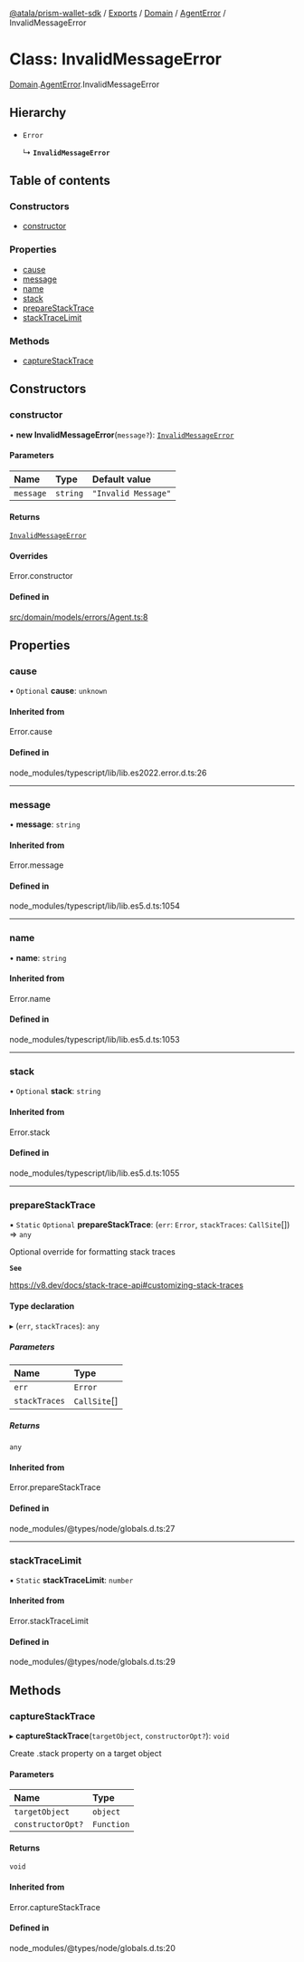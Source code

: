 [@atala/prism-wallet-sdk](../README.md) / [Exports](../modules.md) / [Domain](../modules/Domain.md) / [AgentError](../modules/Domain.AgentError.md) / InvalidMessageError

# Class: InvalidMessageError

[Domain](../modules/Domain.md).[AgentError](../modules/Domain.AgentError.md).InvalidMessageError

## Hierarchy

- `Error`

  ↳ **`InvalidMessageError`**

## Table of contents

### Constructors

- [constructor](Domain.AgentError.InvalidMessageError.md#constructor)

### Properties

- [cause](Domain.AgentError.InvalidMessageError.md#cause)
- [message](Domain.AgentError.InvalidMessageError.md#message)
- [name](Domain.AgentError.InvalidMessageError.md#name)
- [stack](Domain.AgentError.InvalidMessageError.md#stack)
- [prepareStackTrace](Domain.AgentError.InvalidMessageError.md#preparestacktrace)
- [stackTraceLimit](Domain.AgentError.InvalidMessageError.md#stacktracelimit)

### Methods

- [captureStackTrace](Domain.AgentError.InvalidMessageError.md#capturestacktrace)

## Constructors

### constructor

• **new InvalidMessageError**(`message?`): [`InvalidMessageError`](Domain.AgentError.InvalidMessageError.md)

#### Parameters

| Name | Type | Default value |
| :------ | :------ | :------ |
| `message` | `string` | `"Invalid Message"` |

#### Returns

[`InvalidMessageError`](Domain.AgentError.InvalidMessageError.md)

#### Overrides

Error.constructor

#### Defined in

[src/domain/models/errors/Agent.ts:8](https://github.com/input-output-hk/atala-prism-wallet-sdk-ts/blob/1ffdae52df023bad4ba1a76cf6d76793dfc29b80/src/domain/models/errors/Agent.ts#L8)

## Properties

### cause

• `Optional` **cause**: `unknown`

#### Inherited from

Error.cause

#### Defined in

node_modules/typescript/lib/lib.es2022.error.d.ts:26

___

### message

• **message**: `string`

#### Inherited from

Error.message

#### Defined in

node_modules/typescript/lib/lib.es5.d.ts:1054

___

### name

• **name**: `string`

#### Inherited from

Error.name

#### Defined in

node_modules/typescript/lib/lib.es5.d.ts:1053

___

### stack

• `Optional` **stack**: `string`

#### Inherited from

Error.stack

#### Defined in

node_modules/typescript/lib/lib.es5.d.ts:1055

___

### prepareStackTrace

▪ `Static` `Optional` **prepareStackTrace**: (`err`: `Error`, `stackTraces`: `CallSite`[]) => `any`

Optional override for formatting stack traces

**`See`**

https://v8.dev/docs/stack-trace-api#customizing-stack-traces

#### Type declaration

▸ (`err`, `stackTraces`): `any`

##### Parameters

| Name | Type |
| :------ | :------ |
| `err` | `Error` |
| `stackTraces` | `CallSite`[] |

##### Returns

`any`

#### Inherited from

Error.prepareStackTrace

#### Defined in

node_modules/@types/node/globals.d.ts:27

___

### stackTraceLimit

▪ `Static` **stackTraceLimit**: `number`

#### Inherited from

Error.stackTraceLimit

#### Defined in

node_modules/@types/node/globals.d.ts:29

## Methods

### captureStackTrace

▸ **captureStackTrace**(`targetObject`, `constructorOpt?`): `void`

Create .stack property on a target object

#### Parameters

| Name | Type |
| :------ | :------ |
| `targetObject` | `object` |
| `constructorOpt?` | `Function` |

#### Returns

`void`

#### Inherited from

Error.captureStackTrace

#### Defined in

node_modules/@types/node/globals.d.ts:20
